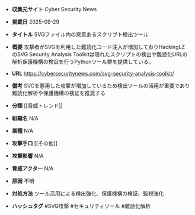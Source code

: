 - **収集元サイト**
Cyber Security News

- **掲載日**
2025-09-29

- **タイトル**
SVGファイル内の悪意あるスクリプト検出ツール

- **概要**
攻撃者がSVGを利用した難読化コード注入が増加しておりHackingLZのSVG Security Analysis Toolkitは隠れたスクリプトの検出や難読化URLの解析保護機構の検証を行うPythonツール群を提供している。

- **URL**
https://cybersecuritynews.com/svg-security-analysis-toolkit/

- **備考**
SVGを悪用した攻撃が増加しているため検出ツールの活用が重要であり難読化解析や保護機構の検証を推奨する

- **分類**
[[脅威トレンド]]

- **組織名**
N/A

- **業種**
N/A

- **攻撃手口**
[[その他]]

- **攻撃影響**
N/A

- **脅威アクター**
N/A

- **原因**
不明

- **対処方法**
ツール活用による検出強化、保護機構の検証、監視強化

- **ハッシュタグ**
#SVG攻撃 #セキュリティツール #難読化解析
